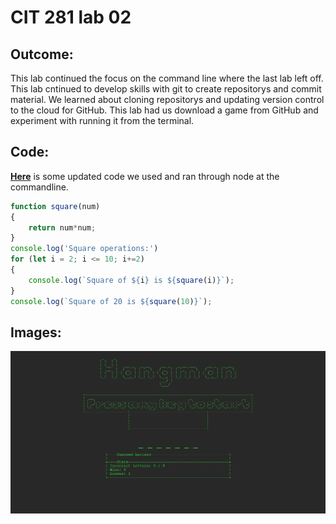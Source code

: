 # CIT 281 lab 02

## Outcome:

This lab continued the focus on the command line where the last lab left off. 
This lab cntinued to develop skills with git to create repositorys and commit material.
We learned about cloning repositorys and updating version control to the cloud for GitHub.
This lab had us download a game from GitHub and experiment with running it from the terminal.

## Code: 
**[Here](https://github.com/Myles-P-D/cit281-lab02/blob/main/lab-02-node.js)** is some updated code we used and ran through node at the commandline. 
```javascript
function square(num)
{
    return num*num; 
}
console.log('Square operations:')
for (let i = 2; i <= 10; i+=2)
{
    console.log(`Square of ${i} is ${square(i)}`);
}
console.log(`Square of 20 is ${square(10)}`);
```

## Images: 
![Hangman.png](https://github.com/Myles-P-D/cit281-lab02/blob/main/hangman.png?raw=true "Hangman game screenshot")


